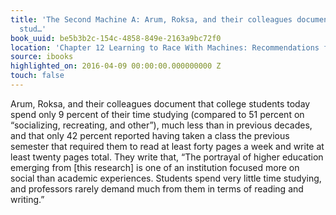 ```yaml
---
title: 'The Second Machine A: Arum, Roksa, and their colleagues document that college
  stud…'
book_uuid: be5b3b2c-154c-4858-849e-2163a9bc72f0
location: 'Chapter 12 Learning to Race With Machines: Recommendations for Individuals'
source: ibooks
highlighted_on: 2016-04-09 00:00:00.000000000 Z
touch: false
---
```


Arum, Roksa, and their colleagues document that college students today spend only 9 percent of their time studying (compared to 51 percent on “socializing, recreating, and other”), much less than in previous decades, and that only 42 percent reported having taken a class the previous semester that required them to read at least forty pages a week and write at least twenty pages total. They write that, “The portrayal of higher education emerging from [this research] is one of an institution focused more on social than academic experiences. Students spend very little time studying, and professors rarely demand much from them in terms of reading and writing.”